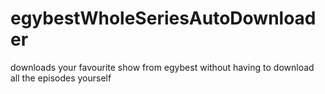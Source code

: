 # egybestWholeSeriesAutoDownloader
downloads your favourite show from egybest without having to download all the episodes yourself
